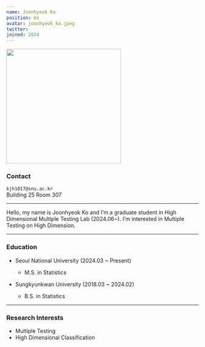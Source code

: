 ```yaml
---
name: Joonhyeok Ko
position: ms
avatar: joonhyeok_ko.jpeg
twitter:
joined: 2024
---
```


<img width="300" src="{{site.baseurl}}/images/people/{{page.avatar}}" data-action="zoom">

### Contact

<i class="fa fa-envelope-o"></i>  `kjh1017@snu.ac.kr`<br>
<i class="fa fa-building"></i> Building 25 Room 307 <br> 

<hr>

Hello, my name is Joonhyeok Ko and I’m a graduate student in High Dimensional Multiple Testing Lab (2024.06~). I’m interested in Multiple Testing on High Dimension.


<hr>

### Education

* Seoul National University (2024.03 ~ Present)
    - M.S. in Statistics
    
* Sungkyunkwan University (2018.03 ~ 2024.02)
    - B.S. in Statistics

<hr>

### Research Interests

* Multiple Testing
* High Dimensional Classification